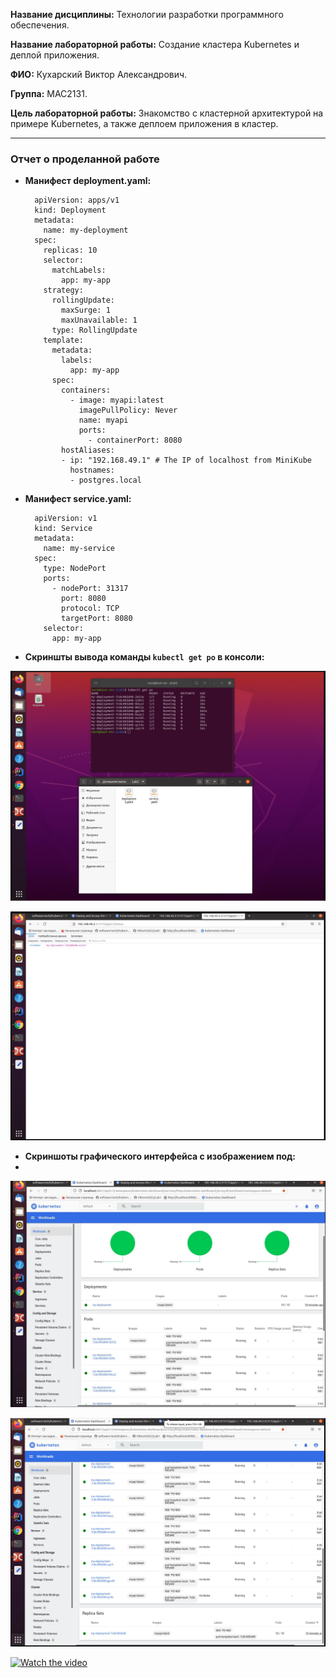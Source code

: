 **Название дисциплины:** Технологии разработки программного обеспечения.

**Название лабораторной работы:** Cоздание кластера Kubernetes и деплой приложения.

**ФИО:**  Кухарский Виктор Александрович.

**Группа:**  МАС2131.

**Цель лабораторной работы:** Знакомство с кластерной архитектурой на примере Kubernetes, а также деплоем приложения в кластер.

___
### **Отчет о проделанной работе**

* **Манифест deployment.yaml:** 

        apiVersion: apps/v1
        kind: Deployment
        metadata:
          name: my-deployment
        spec:
          replicas: 10
          selector:
            matchLabels:
              app: my-app
          strategy:
            rollingUpdate:
              maxSurge: 1
              maxUnavailable: 1
            type: RollingUpdate
          template:
            metadata:
              labels:
                app: my-app
            spec:
              containers:
                - image: myapi:latest
                  imagePullPolicy: Never 
                  name: myapi
                  ports:
                    - containerPort: 8080
              hostAliases:
              - ip: "192.168.49.1" # The IP of localhost from MiniKube
                hostnames:
                - postgres.local
                
* **Манифест service.yaml:** 

        apiVersion: v1
        kind: Service
        metadata:
          name: my-service
        spec:
          type: NodePort
          ports:
            - nodePort: 31317
              port: 8080
              protocol: TCP
              targetPort: 8080
          selector:
            app: my-app                
           
* **Скриншты вывода команды `kubectl get po` в консоли:**

![alt text](screenshot1.png "вывода команды kubectl get po")​

![alt text](screenshot2.png "вывода hostname http://192.168.49.2:31317/api/v1/status")​

* **Скриншоты графического интерфейса c изображением под:**
* 
![alt text](screenshot3.png "Графический интерфейс Dashboard 1")​

![alt text](screenshot4.png "Графический интерфейс Dashboard 2")​


[![Watch the video](https://raw.github.com/GabLeRoux/WebMole/master/ressources/WebMole_Youtube_Video.png)](https://drive.google.com/file/d/1GKdWywpN_cdpP8SdQ3qrlk_8fbYZC8e2/view?usp=sharing)
